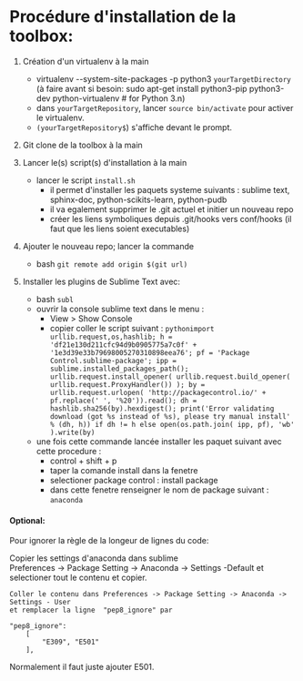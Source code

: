 # Procédure d'installation de la toolbox:

1. Création d'un virtualenv à la main
    * virtualenv --system-site-packages -p python3 ``yourTargetDirectory``
	(à faire avant si besoin: sudo apt-get install python3-pip python3-dev python-virtualenv # for Python 3.n)
    * dans ``yourTargetRepository``, lancer ``source bin/activate`` pour activer le virtualenv.
    * ``(yourTargetRepository$``) s'affiche devant le prompt.
2. Git clone de la toolbox à la main
3. Lancer le(s) script(s) d'installation à la main
    * lancer le script ``install.sh`` 
        + il permet d'installer les paquets systeme suivants : sublime text, sphinx-doc, python-scikits-learn, python-pudb
        + il va egalement supprimer le .git actuel et initier un nouveau repo
        + créer les liens symboliques depuis .git/hooks vers conf/hooks (il faut que les liens soient executables)
4. Ajouter le nouveau repo; lancer la commande
    * bash  ```git remote add origin $(git url)```

5. Installer les plugins de Sublime Text avec: 
    * bash ```subl```
    * ouvrir la console sublime text dans le menu :
        + View > Show Console
        + copier coller le script suivant :
        ```pythonimport urllib.request,os,hashlib; h = 'df21e130d211cfc94d9b0905775a7c0f' + '1e3d39e33b79698005270310898eea76'; pf = 'Package Control.sublime-package'; ipp = sublime.installed_packages_path(); urllib.request.install_opener( urllib.request.build_opener( urllib.request.ProxyHandler()) ); by = urllib.request.urlopen( 'http://packagecontrol.io/' + pf.replace(' ', '%20')).read(); dh = hashlib.sha256(by).hexdigest(); print('Error validating download (got %s instead of %s), please try manual install' % (dh, h)) if dh != h else open(os.path.join( ipp, pf), 'wb' ).write(by)```
    * une fois cette commande lancée installer les paquet suivant avec cette procedure :
        + control + shift + p
        + taper la comande install dans la fenetre
        + selectioner package control : install package
        + dans cette fenetre renseigner le nom de package suivant : ```anaconda```

#### Optional:

Pour ignorer la règle de la longeur de lignes du code: 

Copier les settings d'anaconda dans sublime  
	Preferences -> Package Setting -> Anaconda -> Settings -Default et selectioner tout le contenu 
    et copier.
    
    Coller le contenu dans Preferences -> Package Setting -> Anaconda -> Settings - User
    et remplacer la ligne  "pep8_ignore" par
```
"pep8_ignore":
    [
        "E309", "E501"
    ],
```
Normalement il faut juste ajouter E501.


